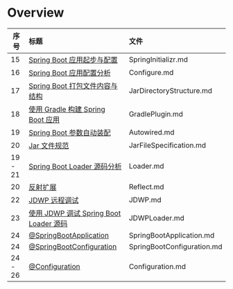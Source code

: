 # Overview

| 序号    | 标题                                                       | 文件                       |
| ------- | :--------------------------------------------------------- | :------------------------- |
| 15      | [Spring Boot 应用起步与配置](SpringInitializr.md)          | SpringInitializr.md        |
| 16      | [Spring Boot 应用配置分析](Configure.md)                   | Configure.md               |
| 17      | [Spring Boot 打包文件内容与结构](JarDirectoryStructure.md) | JarDirectoryStructure.md   |
| 18      | [使用 Gradle 构建 Spring Boot 应用](GradlePlugin.md)       | GradlePlugin.md            |
| 19      | [Spring Boot 参数自动装配](Autowired.md)                   | Autowired.md               |
| 20      | [Jar 文件规范](JarFileSpecification.md)                    | JarFileSpecification.md    |
| 19 - 21 | [Spring Boot Loader 源码分析](Loader.md)                   | Loader.md                  |
| 20      | [反射扩展](Reflect.md)                                     | Reflect.md                 |
| 22      | [JDWP 远程调试](JDWP.md)                                   | JDWP.md                    |
| 23      | [使用 JDWP 调试 Spring Boot Loader 源码](JDWPLoader.md)    | JDWPLoader.md              |
| 24      | [@SpringBootApplication](SpringBootApplication.md)         | SpringBootApplication.md   |
| 24      | [@SpringBootConfiguration](SpringBootConfiguration.md)     | SpringBootConfiguration.md |
| 24 - 26 | [@Configuration](Configuration.md)                         | Configuration.md           |

